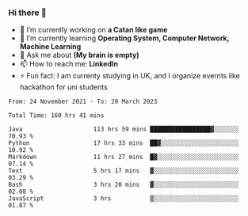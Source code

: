 ### Hi there 👋
- 🔭 I’m currently working on **a Catan like game**
- 🌱 I’m currently learning **Operating System, Computer Network, Machine Learning**
- 💬 Ask me about **(My brain is empty)**
- 📫 How to reach me: **LinkedIn**
- ⚡ Fun fact: I am currenty studying in UK, and I organize evernts like hackathon for uni students

<!--START_SECTION:waka-->

```text
From: 24 November 2021 - To: 20 March 2023

Total Time: 160 hrs 41 mins

Java                    113 hrs 59 mins █████████████████▓░░░░░░░   70.93 %
Python                  17 hrs 33 mins  ██▓░░░░░░░░░░░░░░░░░░░░░░   10.92 %
Markdown                11 hrs 27 mins  █▓░░░░░░░░░░░░░░░░░░░░░░░   07.14 %
Text                    5 hrs 17 mins   ▓░░░░░░░░░░░░░░░░░░░░░░░░   03.29 %
Bash                    3 hrs 20 mins   ▓░░░░░░░░░░░░░░░░░░░░░░░░   02.08 %
JavaScript              3 hrs           ▒░░░░░░░░░░░░░░░░░░░░░░░░   01.87 %
```

<!--END_SECTION:waka-->
